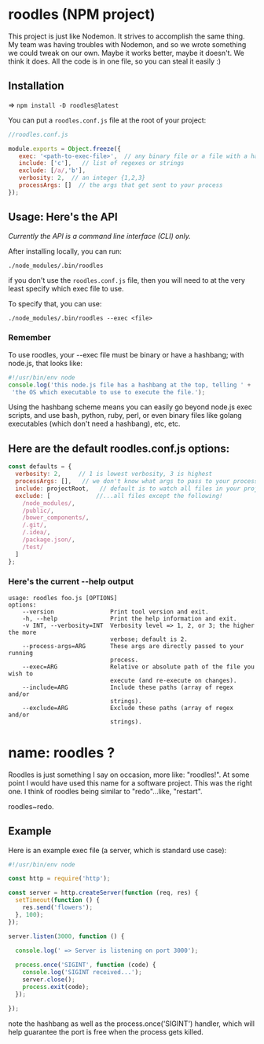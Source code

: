 

# roodles (NPM project)

This project is just like Nodemon. It strives to accomplish the same thing.
My team was having troubles with Nodemon, and so we wrote something we 
could tweak on our own. Maybe it works better, maybe it doesn't. We think it does.
All the code is in one file, so you can steal it easily :)


## Installation

=> ```npm install -D roodles@latest```

You can put a ```roodles.conf.js``` file at the root of your project:

```js
//roodles.conf.js

module.exports = Object.freeze({
   exec: '<path-to-exec-file>',  // any binary file or a file with a hashbang
   include: ['c'],   // list of regexes or strings
   exclude: [/a/,'b'],
   verbosity: 2,  // an integer {1,2,3}
   processArgs: []  // the args that get sent to your process
});

```


## Usage: Here's the API

_Currently the API is a command line interface (CLI) only._

After installing locally, you can run:

```terminal
./node_modules/.bin/roodles 
```

if you don't use the ```roodles.conf.js``` file, then you will need to
at the very least specify which exec file to use.

To specify that, you can use:

```terminal
./node_modules/.bin/roodles --exec <file>
```



### Remember

To use roodles, your --exec file must be binary or have a hashbang; with node.js, that looks like:

```js
#!/usr/bin/env node
console.log('this node.js file has a hashbang at the top, telling ' +
 'the OS which executable to use to execute the file.');
```

Using the hashbang scheme means you can easily go beyond node.js exec scripts, and use bash, python, ruby,
perl, or even binary files like golang executables (which don't need a hashbang), etc, etc.


## Here are the default roodles.conf.js options:

```js
const defaults = {
  verbosity: 2,     // 1 is lowest verbosity, 3 is highest
  processArgs: [],   // we don't know what args to pass to your process!
  include: projectRoot,   // default is to watch all files in your project
  exclude: [             //...all files except the following!
    /node_modules/,
    /public/,
    /bower_components/,
    /.git/,
    /.idea/,
    /package.json/,
    /test/
  ]
};

```


### Here's the current --help output

```console
usage: roodles foo.js [OPTIONS]
options:
    --version                Print tool version and exit.
    -h, --help               Print the help information and exit.
    -v INT, --verbosity=INT  Verbosity level => 1, 2, or 3; the higher the more
                             verbose; default is 2.
    --process-args=ARG       These args are directly passed to your running
                             process.
    --exec=ARG               Relative or absolute path of the file you wish to
                             execute (and re-execute on changes).
    --include=ARG            Include these paths (array of regex and/or
                             strings).
    --exclude=ARG            Exclude these paths (array of regex and/or
                             strings).

```


# name: roodles ?

Roodles is just something I say on occasion, more like: "roodles!". 
At some point I would have used this name for a software project.
This was the right one. I think of roodles being similar to "redo"...like, "restart". 

roodles~redo.


## Example

Here is an example exec file (a server, which is standard use case):

```js
#!/usr/bin/env node

const http = require('http');

const server = http.createServer(function (req, res) {
  setTimeout(function () {
    res.send('flowers');
  }, 100);
});

server.listen(3000, function () {
  
  console.log(' => Server is listening on port 3000');

  process.once('SIGINT', function (code) {
    console.log('SIGINT received...');
    server.close();
    process.exit(code);
  });

});


```

note the hashbang as well as the process.once('SIGINT') handler, which will help guarantee the port is free
when the process gets killed.